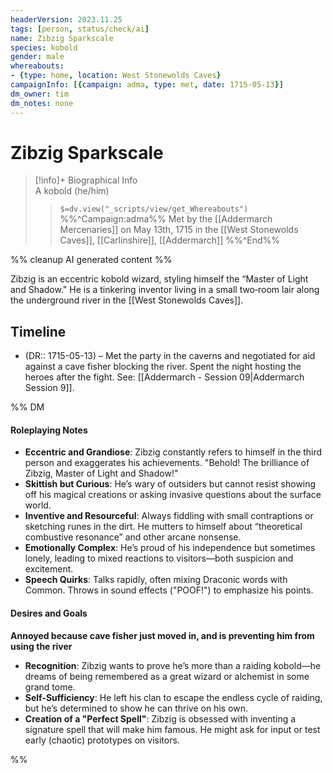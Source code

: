 ```yaml
---
headerVersion: 2023.11.25
tags: [person, status/check/ai]
name: Zibzig Sparkscale
species: kobold
gender: male
whereabouts:
- {type: home, location: West Stonewolds Caves}
campaignInfo: [{campaign: adma, type: met, date: 1715-05-13}]
dm_owner: tim
dm_notes: none
---
```

# Zibzig Sparkscale
>[!info]+ Biographical Info  
> A kobold (he/him)  
>> `$=dv.view("_scripts/view/get_Whereabouts")`  
>> %%^Campaign:adma%% Met by the [[Addermarch Mercenaries]] on May 13th, 1715 in the [[West Stonewolds Caves]], [[Carlinshire]], [[Addermarch]] %%^End%%

%% cleanup AI generated content %%

Zibzig is an eccentric kobold wizard, styling himself the “Master of Light and Shadow." He is a tinkering inventor living in a small two‑room lair along the underground river in the [[West Stonewolds Caves]]. 

## Timeline
- (DR:: 1715-05-13) – Met the party in the caverns and negotiated for aid against a cave fisher blocking the river. Spent the night hosting the heroes after the fight. See: [[Addermarch - Session 09|Addermarch Session 9]].


%% DM

####  **Roleplaying Notes**

- **Eccentric and Grandiose**: Zibzig constantly refers to himself in the third person and exaggerates his achievements. "Behold! The brilliance of Zibzig, Master of Light and Shadow!"
- **Skittish but Curious**: He’s wary of outsiders but cannot resist showing off his magical creations or asking invasive questions about the surface world.
- **Inventive and Resourceful**: Always fiddling with small contraptions or sketching runes in the dirt. He mutters to himself about “theoretical combustive resonance” and other arcane nonsense.
- **Emotionally Complex**: He’s proud of his independence but sometimes lonely, leading to mixed reactions to visitors—both suspicion and excitement.
- **Speech Quirks**: Talks rapidly, often mixing Draconic words with Common. Throws in sound effects ("POOF!") to emphasize his points.
#### **Desires and Goals**

**Annoyed because cave fisher just moved in, and is preventing him from using the river**

- **Recognition**: Zibzig wants to prove he’s more than a raiding kobold—he dreams of being remembered as a great wizard or alchemist in some grand tome.
- **Self-Sufficiency**: He left his clan to escape the endless cycle of raiding, but he’s determined to show he can thrive on his own.
- **Creation of a "Perfect Spell"**: Zibzig is obsessed with inventing a signature spell that will make him famous. He might ask for input or test early (chaotic) prototypes on visitors.


%%
